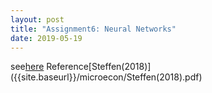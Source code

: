 ```yaml
---
layout: post
title: "Assignment6: Neural Networks"
date: 2019-05-19
---
```

see[here]({{site.baseurl}}/microecon/assignment6.pdf)
Reference[Steffen(2018)] ({{site.baseurl}}/microecon/Steffen(2018).pdf)
